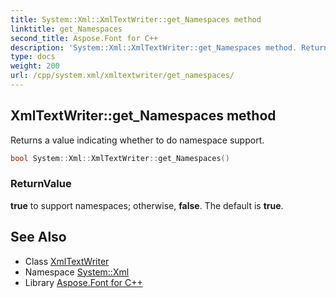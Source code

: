 ```yaml
---
title: System::Xml::XmlTextWriter::get_Namespaces method
linktitle: get_Namespaces
second_title: Aspose.Font for C++
description: 'System::Xml::XmlTextWriter::get_Namespaces method. Returns a value indicating whether to do namespace support in C++.'
type: docs
weight: 200
url: /cpp/system.xml/xmltextwriter/get_namespaces/
---
```

## XmlTextWriter::get_Namespaces method


Returns a value indicating whether to do namespace support.

```cpp
bool System::Xml::XmlTextWriter::get_Namespaces()
```


### ReturnValue

**true** to support namespaces; otherwise, **false**. The default is **true**.

## See Also

* Class [XmlTextWriter](../)
* Namespace [System::Xml](../../)
* Library [Aspose.Font for C++](../../../)
